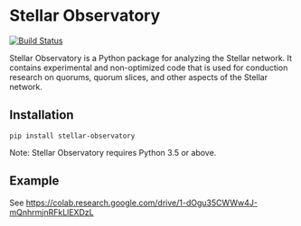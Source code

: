 # Stellar Observatory

[![Build Status](https://travis-ci.org/andrenarchy/stellar-observatory.svg?branch=master)](https://travis-ci.org/andrenarchy/stellar-observatory)

Stellar Observatory is a Python package for analyzing the Stellar network. It contains experimental and non-optimized code that is used for conduction research on quorums, quorum slices, and other aspects of the Stellar network.

## Installation

```
pip install stellar-observatory
```

Note: Stellar Observatory requires Python 3.5 or above.

## Example

See https://colab.research.google.com/drive/1-dOgu35CWWw4J-mQnhrmjnRFkLlEXDzL
